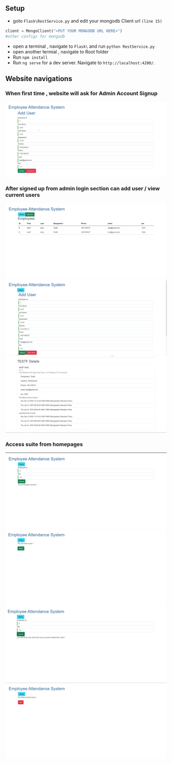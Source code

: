 ## Setup
- goto `Flask\RestService.py` and edit your mongodb Client url `(line 15)`
```py
client = MongoClient("<PUT YOUR MONGODB URL HERE>")
#other configs for mongodb
```
- open a terminal , navigate to `Flask\` and run `python RestService.py`
- open another termial , navigate to Root folder 
- Run `npm install`
- Run `ng serve` for a dev server. Navigate to `http://localhost:4200/`. 

## Website navigations
### When first time , website will ask for Admin Account Signup 
![Admin Signup first time](Images\adminLogin.png "Admin Signup first time")

### After signed up from admin login section can add user / view current users
![Admin Panel 1](Images\adminPanel1.png "Admin Panel 1")
![Admin Panel 2](Images\adminPanel2.png "Admin Panel 2")
![Admin Panel 3](Images\adminPanel3.png "Admin Panel 3")

### Access suite from homepages
![suite access](Images\suiteAccess1.png "Suite Access")
![suite enter](Images\suiteEnter1.png "Suite Enter")
![suite cant access](Images\suiteCantAccess.png "Suite Cant Access")
![suite Exit](Images\suiteexit1.png "Suite exit")